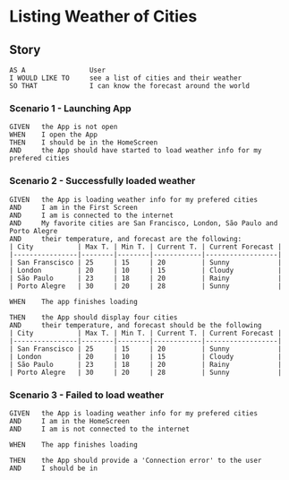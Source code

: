 #  Listing Weather of Cities

## Story
    AS A                User
    I WOULD LIKE TO     see a list of cities and their weather
    SO THAT             I can know the forecast around the world
    
    
### Scenario 1 - Launching App
    GIVEN   the App is not open
    WHEN    I open the App
    THEN    I should be in the HomeScreen
    AND     the App should have started to load weather info for my prefered cities


### Scenario 2 - Successfully loaded weather

    GIVEN   the App is loading weather info for my prefered cities
    AND     I am in the First Screen
    AND     I am is connected to the internet
    AND     My favorite cities are San Francisco, London, São Paulo and Porto Alegre
    AND     their temperature, and forecast are the following:
    | City           | Max T. | Min T. | Current T. | Current Forecast |
    |----------------|--------|--------|------------|------------------|
    | San Franscisco | 25     | 15     | 20         | Sunny            |
    | London         | 20     | 10     | 15         | Cloudy           |
    | São Paulo      | 23     | 18     | 20         | Rainy            |
    | Porto Alegre   | 30     | 20     | 28         | Sunny            |
    
    WHEN    The app finishes loading
    
    THEN    the App should display four cities
    AND     their temperature, and forecast should be the following
    | City           | Max T. | Min T. | Current T. | Current Forecast |
    |----------------|--------|--------|------------|------------------|
    | San Franscisco | 25     | 15     | 20         | Sunny            |
    | London         | 20     | 10     | 15         | Cloudy           |
    | São Paulo      | 23     | 18     | 20         | Rainy            |
    | Porto Alegre   | 30     | 20     | 28         | Sunny            |
    
### Scenario 3 - Failed to load weather

    GIVEN   the App is loading weather info for my prefered cities
    AND     I am in the HomeScreen
    AND     I am is not connected to the internet
    
    WHEN    The app finishes loading
    
    THEN    the App should provide a 'Connection error' to the user
    AND     I should be in 
